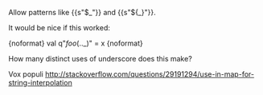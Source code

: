 Allow patterns like {{s"$\_"}} and {{s"${_}"}}.

It would be nice if this worked:

{noformat}
val q"$foo(..$_)" = x
{noformat}

How many distinct uses of underscore does this make?


Vox populi http://stackoverflow.com/questions/29191294/use-in-map-for-string-interpolation

